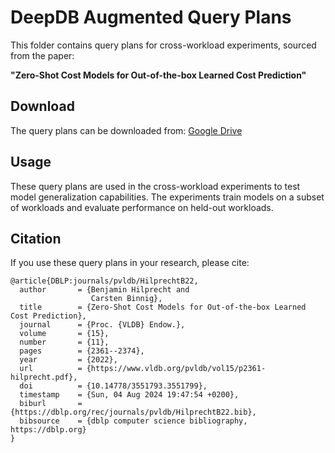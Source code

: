 # DeepDB Augmented Query Plans

This folder contains query plans for cross-workload experiments, sourced from the paper:

**"Zero-Shot Cost Models for Out-of-the-box Learned Cost Prediction"**

## Download

The query plans can be downloaded from: [Google Drive](https://drive.google.com/file/d/1Sjsj2cmQUzfEnJ6mSXy_KD-_05akBqeA/view?usp=sharing) 

## Usage

These query plans are used in the cross-workload experiments to test model generalization capabilities. The experiments train models on a subset of workloads and evaluate performance on held-out workloads.

## Citation

If you use these query plans in your research, please cite:

```
@article{DBLP:journals/pvldb/HilprechtB22,
  author       = {Benjamin Hilprecht and
                  Carsten Binnig},
  title        = {Zero-Shot Cost Models for Out-of-the-box Learned Cost Prediction},
  journal      = {Proc. {VLDB} Endow.},
  volume       = {15},
  number       = {11},
  pages        = {2361--2374},
  year         = {2022},
  url          = {https://www.vldb.org/pvldb/vol15/p2361-hilprecht.pdf},
  doi          = {10.14778/3551793.3551799},
  timestamp    = {Sun, 04 Aug 2024 19:47:54 +0200},
  biburl       = {https://dblp.org/rec/journals/pvldb/HilprechtB22.bib},
  bibsource    = {dblp computer science bibliography, https://dblp.org}
}
```